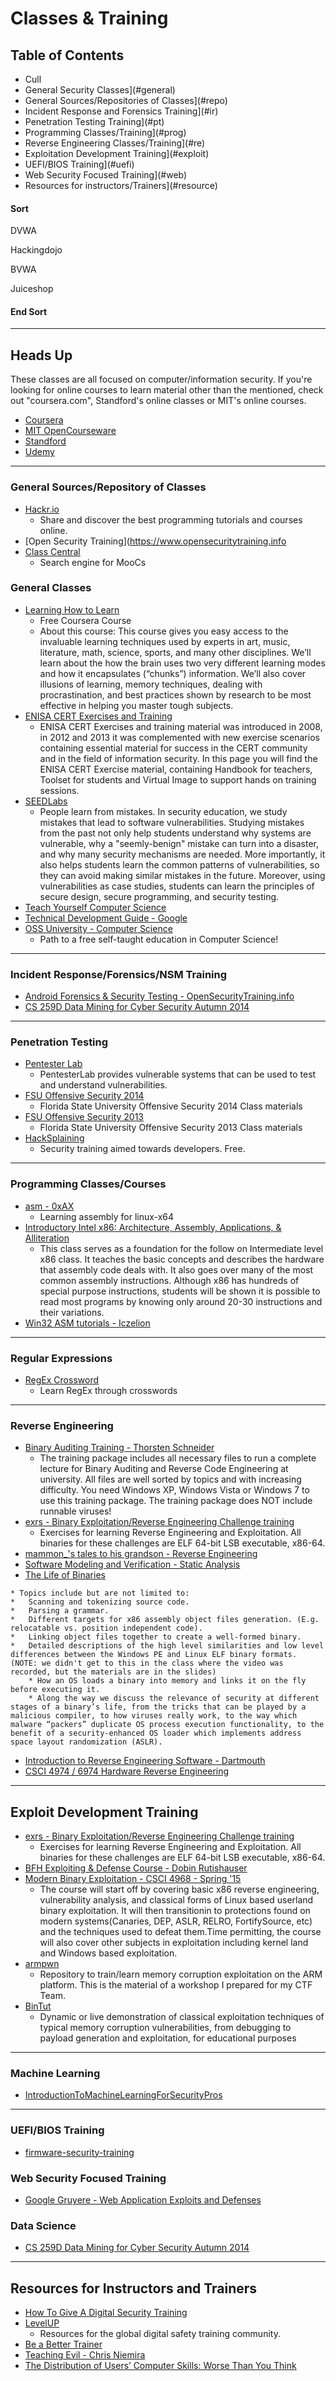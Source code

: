 # Classes & Training




## Table of Contents

* Cull
* General Security Classes](#general)
* General Sources/Repositories of Classes](#repo)
* Incident Response and Forensics Training](#ir)
* Penetration Testing Training](#pt)
* Programming Classes/Training](#prog)
* Reverse Engineering Classes/Training](#re)
* Exploitation Development Training](#exploit)
* UEFI/BIOS Training](#uefi)
* Web Security Focused Training](#web)
* Resources for instructors/Trainers](#resource)



#### Sort 
DVWA

Hackingdojo

BVWA

Juiceshop

#### End Sort


-----
## Heads Up
These classes are all focused on computer/information security. If you're looking for online courses to learn material other than the mentioned, check out "coursera.com", Standford's online classes or MIT's online courses.
* [Coursera](https://www.coursera.org/)
* [MIT OpenCourseware](https://ocw.mit.edu/courses/)
* [Standford](http://online.stanford.edu/courses)
* [Udemy](https://www.udemy.com/courses/)


-----
### <a name="repo"></a>General Sources/Repository of Classes
* [Hackr.io](http://hackr.io/)
	* Share and discover the best programming tutorials and courses online.
* [Open Security Training](https://www.opensecuritytraining.info
* [Class Central](https://www.class-central.com/)
	* Search engine for MooCs


### <a name="general"></a>General Classes
* [Learning How to Learn](https://www.coursera.org/learn/learning-how-to-learn)
	* Free Coursera Course
	* About this course: This course gives you easy access to the invaluable learning techniques used by experts in art, music, literature, math, science, sports, and many other disciplines. We’ll learn about the how the brain uses two very different learning modes and how it encapsulates (“chunks”) information. We’ll also cover illusions of learning, memory techniques, dealing with procrastination, and best practices shown by research to be most effective in helping you master tough subjects. 
* [ENISA CERT Exercises and Training](http://www.enisa.europa.eu/activities/cert/support/exercise)
	* ENISA CERT Exercises and training material was introduced in 2008, in 2012 and 2013 it was complemented with new exercise scenarios containing essential material for success in the CERT community and in the field of information security. In this page you will find the ENISA CERT Exercise material, containing Handbook for teachers, Toolset for students and Virtual Image to support hands on training sessions.
* [SEEDLabs](http://www.cis.syr.edu/~wedu/seed/all_labs.html)
	* People learn from mistakes. In security education, we study mistakes that lead to software vulnerabilities. Studying mistakes from the past not only help students understand why systems are vulnerable, why a "seemly-benign" mistake can turn into a disaster, and why many security mechanisms are needed. More importantly, it also helps students learn the common patterns of vulnerabilities, so they can avoid making similar mistakes in the future. Moreover, using vulnerabilities as case studies, students can learn the principles of secure design, secure programming, and security testing. 
* [Teach Yourself Computer Science](https://teachyourselfcs.com/)
* [Technical Development Guide - Google](https://www.google.com/about/careers/students/guide-to-technical-development.html)
* [OSS University - Computer Science](https://github.com/open-source-society/computer-science)
	* Path to a free self-taught education in Computer Science!
















-----
### <a name="ir"></a>Incident Response/Forensics/NSM Training
* [Android Forensics & Security Testing - OpenSecurityTraining.info](http://opensecuritytraining.info/AndroidForensics.html)
* [CS 259D Data Mining for Cyber Security Autumn 2014](http://web.stanford.edu/class/cs259d/)








-----
### <a name="pt"></a>Penetration Testing
* [Pentester Lab](https://www.pentesterlab.com/)
	* PentesterLab provides vulnerable systems that can be used to test and understand vulnerabilities.
* [FSU Offensive Security 2014](http://www.cs.fsu.edu/~redwood/OffensiveComputerSecurity/)
	* Florida State University Offensive Security 2014 Class materials
* [FSU Offensive Security 2013](http://www.cs.fsu.edu/~redwood/OffensiveSecurity/)
	* Florida State University Offensive Security 2013 Class materials
* [HackSplaining](https://www.hacksplaining.com/faq)
	* Security training aimed towards developers. Free.



-----
### <a name="prog"></a>Programming Classes/Courses
* [asm - 0xAX](https://github.com/0xAX/asm)
	* Learning assembly for linux-x64 
* [Introductory Intel x86: Architecture, Assembly, Applications, & Alliteration](http://opensecuritytraining.info/IntroX86.html)
	* This class serves as a foundation for the follow on Intermediate level x86 class. It teaches the basic concepts and describes the hardware that assembly code deals with. It also goes over many of the most common assembly instructions. Although x86 has hundreds of special purpose instructions, students will be shown it is possible to read most programs by knowing only around 20-30 instructions and their variations.
* [Win32 ASM tutorials - Iczelion](http://win32assembly.programminghorizon.com/tutorials.html)




-----
### <a name="re"></a>Regular Expressions
* [RegEx Crossword](https://regexcrossword.com/)
	* Learn RegEx through crosswords

-----
### <a name="re"></a>Reverse Engineering
* [Binary Auditing Training - Thorsten Schneider](http://www.binary-auditing.com/)
	* The training package includes all necessary files to run a complete lecture for Binary Auditing and Reverse Code Engineering at university. All files are well sorted by topics and with increasing difficulty. You need Windows XP, Windows Vista or Windows 7 to use this training package. The training package does NOT include runnable viruses! 
* [exrs - Binary Exploitation/Reverse Engineering Challenge training](https://github.com/wapiflapi/exrs)
	* Exercises for learning Reverse Engineering and Exploitation. All binaries for these challenges are ELF 64-bit LSB executable, x86-64.
* [mammon_'s tales to his grandson - Reverse Engineering](https://mammon.github.io/tales/)
* [Software Modeling  and Verification - Static Analysis](http://www-i2.informatik.rwth-aachen.de/i2/spa12/)
* [The Life of Binaries](http://opensecuritytraining.info/LifeOfBinaries.html)
```
* Topics include but are not limited to: 
*	Scanning and tokenizing source code. 
*	Parsing a grammar.  
*	Different targets for x86 assembly object files generation. (E.g. relocatable vs. position independent code).  
*	Linking object files together to create a well-formed binary.  
*	Detailed descriptions of the high level similarities and low level differences between the Windows PE and Linux ELF binary formats. (NOTE: we didn't get to this in the class where the video was recorded, but the materials are in the slides)
	* How an OS loads a binary into memory and links it on the fly before executing it.   
	* Along the way we discuss the relevance of security at different stages of a binary’s life, from the tricks that can be played by a malicious compiler, to how viruses really work, to the way which malware “packers” duplicate OS process execution functionality, to the benefit of a security-enhanced OS loader which implements address space layout randomization (ASLR).
```
* [Introduction to Reverse Engineering Software - Dartmouth](http://althing.cs.dartmouth.edu/local/www.acm.uiuc.edu/sigmil/RevEng/)
* [CSCI 4974 / 6974 Hardware Reverse Engineering](http://security.cs.rpi.edu/courses/hwre-spring2014/)






-----
## <a name="exploit"></a>Exploit Development Training
* [exrs - Binary Exploitation/Reverse Engineering Challenge training](https://github.com/wapiflapi/exrs)
	* Exercises for learning Reverse Engineering and Exploitation. All binaries for these challenges are ELF 64-bit LSB executable, x86-64.
* [BFH Exploiting & Defense Course - Dobin Rutishauser](https://blog.compass-security.com/2017/05/bfh-exploiting-defense-course/)
* [Modern Binary Exploitation - CSCI 4968 - Spring '15](http://security.cs.rpi.edu/courses/binexp-spring2015/)
	* The course will start off by covering basic x86 reverse engineering, vulnerability analysis, and classical forms of Linux based userland binary exploitation. It will then transitionin to protections found on modern systems(Canaries, DEP, ASLR, RELRO, FortifySource, etc) and the techniques used to defeat them.Time permitting, the course will also cover other subjects in exploitation including kernel land and Windows based exploitation.
* [armpwn](https://github.com/saelo/armpwn)
	* Repository to train/learn memory corruption exploitation on the ARM platform. This is the material of a workshop I prepared for my CTF Team.
* [BinTut](https://github.com/NoviceLive/bintut)
	* Dynamic or live demonstration of classical exploitation techniques of typical memory corruption vulnerabilities, from debugging to payload generation and exploitation, for educational purposes




-----
### <a name="uefi"></a>Machine Learning
* [IntroductionToMachineLearningForSecurityPros](https://github.com/CylanceSPEAR/IntroductionToMachineLearningForSecurityPros)



-----
### <a name="uefi"></a>UEFI/BIOS Training
* [firmware-security-training](https://github.com/advanced-threat-research/firmware-security-training)



### <a name="web"></a>Web Security Focused Training
* [Google Gruyere -  Web Application Exploits and Defenses ](http://google-gruyere.appspot.com/)


### <a name="data"></a>Data Science
* [CS 259D Data Mining for Cyber Security Autumn 2014](http://web.stanford.edu/class/cs259d/)



-----
## <a name="resource"></a>Resources for Instructors and Trainers
* [How To Give A Digital Security Training](https://medium.com/@geminiimatt/how-to-give-a-digital-security-training-4c83af667d40)
* [LevelUP](https://www.level-up.cc/)
	* Resources for the global digital safety training community.
* [Be a Better Trainer](https://www.level-up.cc/you-the-trainer/be-a-better-trainer/)
* [Teaching Evil - Chris Niemira](https://www.irongeek.com/i.php?page=videos/bsidescharm2017/bsidescharm-2017-t200-teaching-evil-chris-niemira)
* [The Distribution of Users’ Computer Skills: Worse Than You Think](https://www.nngroup.com/articles/computer-skill-levels/)














